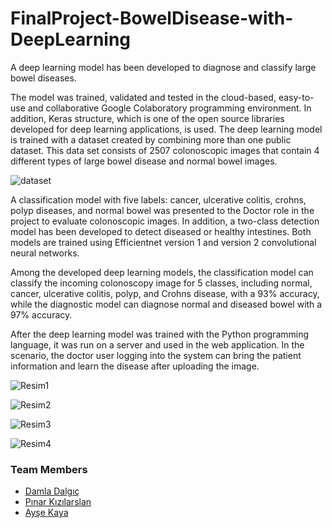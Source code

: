 # FinalProject-BowelDisease-with-DeepLearning
A deep learning model has been developed to diagnose and classify large bowel diseases.


The model was trained, validated and tested in the cloud-based, easy-to-use and collaborative Google Colaboratory programming environment. In addition, Keras structure, which is one of the open source libraries developed for deep learning applications, is used. The deep learning model is trained with a dataset created by combining more than one public dataset. This data set consists of 2507 colonoscopic images that contain 4 different types of large bowel disease and normal bowel images.

![dataset](https://user-images.githubusercontent.com/63308712/181184050-c48f9e59-4ba2-40fe-9706-e9d0b46da8f4.png)

A classification model with five labels: cancer, ulcerative colitis, crohns, polyp diseases, and normal bowel was presented to the Doctor role in the project to evaluate colonoscopic images. In addition, a two-class detection model has been developed to detect diseased or healthy intestines. Both models are trained using Efficientnet version 1 and version 2 convolutional neural networks.


Among the developed deep learning models, the classification model can classify the incoming colonoscopy image for 5 classes, including normal, cancer, ulcerative colitis, polyp, and Crohns disease, with a 93% accuracy, while the diagnostic model can diagnose normal and diseased bowel with a 97% accuracy.

After the deep learning model was trained with the Python programming language, it was run on a server and used in the web application. In the scenario, the doctor user logging into the system can bring the patient information and learn the disease after uploading the image.

![Resim1](https://user-images.githubusercontent.com/63308712/181183953-fcbbb836-ecea-4098-8143-4481a5a91666.png)

![Resim2](https://user-images.githubusercontent.com/63308712/181183958-973e0dac-581b-4446-9ee0-e05d21fd2880.png)

![Resim3](https://user-images.githubusercontent.com/63308712/181183960-ba235c1a-d9f3-4093-997e-c43ffd84d479.jpeg)

![Resim4](https://user-images.githubusercontent.com/63308712/181183961-39b826f3-c8b0-471a-9c55-608d38665376.jpeg)

### Team Members
* [Damla Dalgıç](https://github.com/damladlg)
* [Pınar Kızılarslan](https://github.com/pinarkizilarslan)
* [Ayşe Kaya](https://github.com/ayseekaya)
